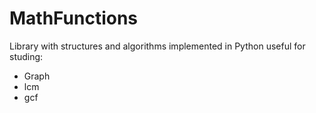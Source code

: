 MathFunctions
=============
Library with structures and algorithms implemented in Python useful for studing:

 * Graph
 * lcm
 * gcf 